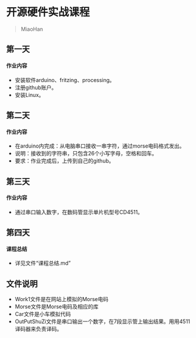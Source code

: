 # 开源硬件实战课程
>MiaoHan


## 第一天

#### 作业内容
- 安装软件arduino、fritzing、processing。
- 注册github账户。
- 安装Linux。

## 第二天

#### 作业内容
- 在arduino内完成：从电脑串口接收一串字符，通过morse电码格式发出。
- 说明：接收到的字符串，只包含26个小写字母，空格和回车。
- 要求：作业完成后，上传到自己的github。
 

## 第三天

#### 作业内容
- 通过串口输入数字，在数码管显示单片机型号CD4511。

## 第四天

#### 课程总结
- 详见文件“课程总结.md”

## 文件说明
- Work1文件是在网站上模拟的Morse电码
- Morse文件是Morse电码及相应的库
- Car文件是小车模拟代码
- OutPutShuZi文件是串口输出一个数字，在7段显示管上输出结果。用用4511译码器来负责译码。





